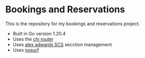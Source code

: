 # Bookings and Reservations

This is the repository for my bookings and reservations project.
- Built in Go version 1.20.4
- Uses the [chi router](https://github.com/go-chi/chi)
- Uses [alex adwards SCS](https://github.com/alexedwards/scs/v2) secction management
- Uses [nosurf](https://github.com/justinas/nosurf )